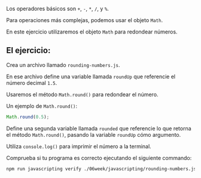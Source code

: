 Los operadores básicos son `+`, `-`, `*`, `/`, y `%`.

Para operaciones más complejas, podemos usar el objeto `Math`.

En este ejercicio utilizaremos el objeto `Math` para redondear números.

## El ejercicio:

Crea un archivo llamado `rounding-numbers.js`.

En ese archivo define una variable llamada `roundUp` que referencie el número decimal `1.5`.

Usaremos el método `Math.round()` para redondear el número.

Un ejemplo de `Math.round()`:

```js
Math.round(0.5);
```

Define una segunda variable llamada `rounded` que referencie lo que retorna el método `Math.round()`, pasando la variable `roundUp` cómo argumento.

Utiliza `console.log()` para imprimir el número a la terminal.

Comprueba si tu programa es correcto ejecutando el siguiente commando:

```bash
npm run javascripting verify ./06week/javascripting/rounding-numbers.js
```
